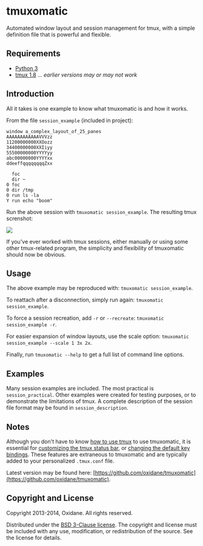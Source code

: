 

# tmuxomatic

Automated window layout and session management for tmux, with a simple definition file that is powerful and flexible.

<!-- [![Version](https://pypip.in/v/tmuxomatic/badge.png)](https://pypi.python.org/pypi/tmuxomatic) [![Downloads](https://pypip.in/d/tmuxomatic/badge.png)](https://pypi.python.org/pypi/tmuxomatic) -->



## Requirements

* [Python 3](http://www.python.org/getit/)
* [tmux 1.8](http://tmux.sourceforge.net/) ... *earlier versions may or may not work*



## Introduction

All it takes is one example to know what tmuxomatic is and how it works.

From the file `session_example` (included in project):

	window a_complex_layout_of_25_panes
	AAAAAAAAAAAAVVVzz
	11200000000XXOozz
	34400000000XXIiyy
	55500000000YYYYyy
	abc00000000YYYYxx
	ddeeffqqqqqqqqZxx
	
	  foc
	  dir ~
	0 foc
	0 dir /tmp
	0 run ls -la
	Y run echo "boom"

Run the above session with `tmuxomatic session_example`.  The resulting tmux screnshot:

![](https://github.com/oxidane/tmuxomatic/blob/master/examples/example.png)

If you've ever worked with tmux sessions, either manually or using some other tmux-related program, the simplicity and flexibility of tmuxomatic should now be obvious.



## Usage

The above example may be reproduced with: `tmuxomatic session_example`.

To reattach after a disconnection, simply run again: `tmuxomatic session_example`.

To force a session recreation, add `-r` or `--recreate`: `tmuxomatic session_example -r`.

For easier expansion of window layouts, use the scale option: `tmuxomatic session_example --scale 1 3x 2x`.

Finally, run `tmuxomatic --help` to get a full list of command line options.



## Examples

Many session examples are included.  The most practical is `session_practical`.  Other examples were created for testing purposes, or to demonstrate the limitations of tmux.  A complete description of the session file format may be found in `session_description`.



## Notes

Although you don't have to know [how to use tmux](http://net.tutsplus.com/tutorials/tools-and-tips/intro-to-tmux/) to use tmuxomatic, it is essential for [customizing the tmux status bar](http://me.veekun.com/blog/2012/03/21/tmux-is-sweet-as-heck/), or [changing the default key bindings](https://wiki.archlinux.org/index.php/tmux#Key_bindings).  These features are extraneous to tmuxomatic and are typically added to your personalized `.tmux.conf` file.

Latest version may be found here: [https://github.com/oxidane/tmuxomatic](https://github.com/oxidane/tmuxomatic).



## Copyright and License

Copyright 2013-2014, Oxidane.
All rights reserved.

Distributed under the [BSD 3-Clause license](http://opensource.org/licenses/BSD-3-Clause).  The copyright and license must be included with any use, modification, or redistribution of the source.  See the license for details.


